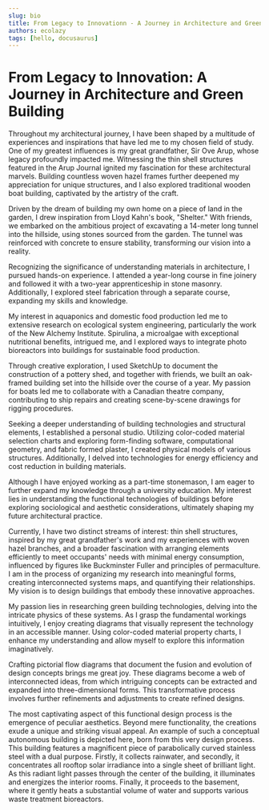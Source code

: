 ```yaml
---
slug: bio
title: From Legacy to Innovationn - A Journey in Architecture and Green Building
authors: ecolazy
tags: [hello, docusaurus]
---
```


# From Legacy to Innovation: A Journey in Architecture and Green Building

Throughout my architectural journey, I have been shaped by a multitude of experiences and inspirations that have led me to my chosen field of study. One of my greatest influences is my great grandfather, Sir Ove Arup, whose legacy profoundly impacted me. Witnessing the thin shell structures featured in the Arup Journal ignited my fascination for these architectural marvels. Building countless woven hazel frames further deepened my appreciation for unique structures, and I also explored traditional wooden boat building, captivated by the artistry of the craft.

Driven by the dream of building my own home on a piece of land in the garden, I drew inspiration from Lloyd Kahn's book, "Shelter." With friends, we embarked on the ambitious project of excavating a 14-meter long tunnel into the hillside, using stones sourced from the garden. The tunnel was reinforced with concrete to ensure stability, transforming our vision into a reality.

Recognizing the significance of understanding materials in architecture, I pursued hands-on experience. I attended a year-long course in fine joinery and followed it with a two-year apprenticeship in stone masonry. Additionally, I explored steel fabrication through a separate course, expanding my skills and knowledge.

My interest in aquaponics and domestic food production led me to extensive research on ecological system engineering, particularly the work of the New Alchemy Institute. Spirulina, a microalgae with exceptional nutritional benefits, intrigued me, and I explored ways to integrate photo bioreactors into buildings for sustainable food production.

Through creative exploration, I used SketchUp to document the construction of a pottery shed, and together with friends, we built an oak-framed building set into the hillside over the course of a year. My passion for boats led me to collaborate with a Canadian theatre company, contributing to ship repairs and creating scene-by-scene drawings for rigging procedures.

Seeking a deeper understanding of building technologies and structural elements, I established a personal studio. Utilizing color-coded material selection charts and exploring form-finding software, computational geometry, and fabric formed plaster, I created physical models of various structures. Additionally, I delved into technologies for energy efficiency and cost reduction in building materials.

Although I have enjoyed working as a part-time stonemason, I am eager to further expand my knowledge through a university education. My interest lies in understanding the functional technologies of buildings before exploring sociological and aesthetic considerations, ultimately shaping my future architectural practice.

Currently, I have two distinct streams of interest: thin shell structures, inspired by my great grandfather's work and my experiences with woven hazel branches, and a broader fascination with arranging elements efficiently to meet occupants' needs with minimal energy consumption, influenced by figures like Buckminster Fuller and principles of permaculture. I am in the process of organizing my research into meaningful forms, creating interconnected systems maps, and quantifying their relationships. My vision is to design buildings that embody these innovative approaches.

My passion lies in researching green building technologies, delving into the intricate physics of these systems. As I grasp the fundamental workings intuitively, I enjoy creating diagrams that visually represent the technology in an accessible manner. Using color-coded material property charts, I enhance my understanding and allow myself to explore this information imaginatively.

Crafting pictorial flow diagrams that document the fusion and evolution of design concepts brings me great joy. These diagrams become a web of interconnected ideas, from which intriguing concepts can be extracted and expanded into three-dimensional forms. This transformative process involves further refinements and adjustments to create refined designs.

The most captivating aspect of this functional design process is the emergence of peculiar aesthetics. Beyond mere functionality, the creations exude a unique and striking visual appeal. An example of such a conceptual autonomous building is depicted here, born from this very design process. This building features a magnificent piece of parabolically curved stainless steel with a dual purpose. Firstly, it collects rainwater, and secondly, it concentrates all rooftop solar irradiance into a single sheet of brilliant light. As this radiant light passes through the center of the building, it illuminates and energizes the interior rooms. Finally, it proceeds to the basement, where it gently heats a substantial volume of water and supports various waste treatment bioreactors.





